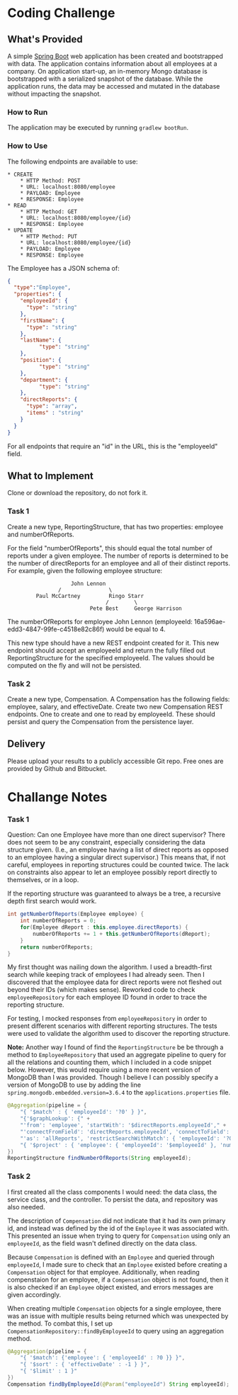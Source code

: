 # Coding Challenge
## What's Provided
A simple [Spring Boot](https://projects.spring.io/spring-boot/) web application has been created and bootstrapped 
with data. The application contains information about all employees at a company. On application start-up, an in-memory 
Mongo database is bootstrapped with a serialized snapshot of the database. While the application runs, the data may be
accessed and mutated in the database without impacting the snapshot.

### How to Run
The application may be executed by running `gradlew bootRun`.

### How to Use
The following endpoints are available to use:
```
* CREATE
    * HTTP Method: POST 
    * URL: localhost:8080/employee
    * PAYLOAD: Employee
    * RESPONSE: Employee
* READ
    * HTTP Method: GET 
    * URL: localhost:8080/employee/{id}
    * RESPONSE: Employee
* UPDATE
    * HTTP Method: PUT 
    * URL: localhost:8080/employee/{id}
    * PAYLOAD: Employee
    * RESPONSE: Employee
```
The Employee has a JSON schema of:
```json
{
  "type":"Employee",
  "properties": {
    "employeeId": {
      "type": "string"
    },
    "firstName": {
      "type": "string"
    },
    "lastName": {
          "type": "string"
    },
    "position": {
          "type": "string"
    },
    "department": {
          "type": "string"
    },
    "directReports": {
      "type": "array",
      "items" : "string"
    }
  }
}
```
For all endpoints that require an "id" in the URL, this is the "employeeId" field.

## What to Implement
Clone or download the repository, do not fork it.

### Task 1
Create a new type, ReportingStructure, that has two properties: employee and numberOfReports.

For the field "numberOfReports", this should equal the total number of reports under a given employee. The number of 
reports is determined to be the number of directReports for an employee and all of their distinct reports. For example, 
given the following employee structure:
```
                    John Lennon
                /               \
         Paul McCartney         Ringo Starr
                               /        \
                          Pete Best     George Harrison
```
The numberOfReports for employee John Lennon (employeeId: 16a596ae-edd3-4847-99fe-c4518e82c86f) would be equal to 4. 

This new type should have a new REST endpoint created for it. This new endpoint should accept an employeeId and return 
the fully filled out ReportingStructure for the specified employeeId. The values should be computed on the fly and will 
not be persisted.

### Task 2
Create a new type, Compensation. A Compensation has the following fields: employee, salary, and effectiveDate. Create 
two new Compensation REST endpoints. One to create and one to read by employeeId. These should persist and query the 
Compensation from the persistence layer.

## Delivery
Please upload your results to a publicly accessible Git repo. Free ones are provided by Github and Bitbucket.


# Challange Notes

### Task 1
Question: Can one Employee have more than one direct supervisor? There does not seem to be any constraint, especially considering the data structure given.
(I.e., an employee having a list of direct reports as opposed to an employee having a singular direct supervisor.)
This means that, if not careful, employees in reporting structures could be counted twice.
The lack on constraints also appear to let an employee possibly report directly to themselves, or in a loop.

If the reporting structure was guaranteed to always be a tree, a recursive depth first search would work.
``` java
int getNumberOfReports(Employee employee) {
    int numberOfReports = 0;
    for(Employee dReport : this.employee.directReports) {
        numberOfReports += 1 + this.getNumberOfReports(dReport);
    }
    return numberOfReports;
}
```
My first thought was nailing down the algorithm. I used a breadth-first search while keeping track of employees I had already seen. Then I discovered that the employee data for direct reports were not fleshed out beyond their IDs (which makes sense). Reworked code to check `employeeRepository` for each employee ID found in order to trace the reporting structure.

For testing, I mocked responses from `employeeRepository` in order to present different scenarios with different reporting structures. The tests were used to validate the algorithm used to discover the reporting structure.


**Note:**
Another way I found of find the `ReportingStructure` be be through a method to `EmployeeRepository` that used an aggregate pipeline to query for all the relations and counting them, which I included in a code snippet below. However, this would require using a more recent version of MongoDB than I was provided.
Though I believe I can possibly specify a version of MongoDB to use by adding the line `spring.mongodb.embedded.version=3.6.4` to the `applications.properties` file.
```java
@Aggregation(pipeline = {
    "{ '$match' : { 'employeeId': '?0' } }",
    "{'$graphLookup': {" +
    "'from': 'employee', 'startWith': '$directReports.employeeId'," +
    "'connectFromField': 'directReports.employeeId', 'connectToField': 'employeeId'," +
    "'as': 'allReports', 'restrictSearchWithMatch': { 'employeeId': '?0' } } }",
    "{ '$project' : { 'employee': { 'employeeId': '$employeeId' }, 'numberOfReports': { '$size': '$allReports' } } }"
})
ReportingStructure findNumberOfReports(String employeeId);
```

### Task 2
I first created all the class components I would need: the data class, the service class, and the controller. To persist the data, and repository was also needed.

The description of `Compensation` did not indicate that it had its own primary id, and instead was defined by the id of the `Employee` it was associated with.
This presented an issue when trying to query for `Compensation` using only an `employeeId`, as the field wasn't defined directly on the data class.

Because `Compensation` is defined with an `Employee` and queried through `employeeId`, I made sure to check that an `Employee` existed before creating a `Compensation` object for that employee. Additionally, when reading compenstaion for an employee, if a `Compensation` object is not found, then it is also checked if an `Employee` object existed, and errors messages are given accordingly.

When creating multiple `Compensation` objects for a single employee, there was an issue with multiple results being returned which was unexpected by the method. To combat this, I set up `CompensationRepository::findByEmployeeId` to query using an aggregation method.
```java
@Aggregation(pipeline = {
    "{ '$match': {'employee': { 'employeeId' : ?0 }} }", 
    "{ '$sort' : { 'effectiveDate' : -1 } }",
    "{ '$limit' : 1 }"
})
Compensation findByEmployeeId(@Param("employeeId") String employeeId);
```